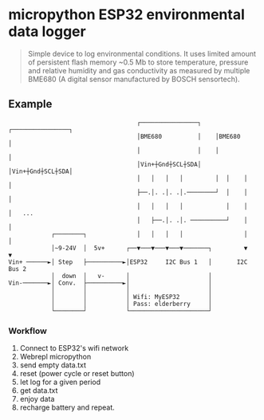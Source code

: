 # micropython ESP32 environmental data logger
> Simple device to log environmental conditions. It uses limited amount of persistent flash memory ~0.5 Mb to store temperature, pressure and relative humidity and gas conductivity as measured by multiple BME680 (A digital sensor manufactured by BOSCH sensortech).

## Example
                                        ┌────────────────┐    ┌────────────────┐
                                        │BME680          │    │BME680          │
                                        │                │    │                │
                                        │Vin+┼Gnd┼SCL┼SDA│    │Vin+┼Gnd┼SCL┼SDA│
                                        │   │   │   │         │  │    │   │
                                        ├──.│. .│. .│.────────┘  │    │   │
                                        │   │   │   │            │    │   │   ...
                                        │   ├──.│. .│. ──────────┘    │   │
                ┌────────┐              │   │   │   │                 │   │
                │~9-24V  │  5v+      ┌──▼───▼───▼───▼───────┐         ▼   ▼
    Vin+ ──────►│ Step   ├──────────►│ESP32     I2C Bus 1   │       I2C Bus 2
                │  down  │   v-      │                      │
    Vin-───────►│ Conv.  ├──────────►│                      │
                │        │           │                      │
                │        │           │ Wifi: MyESP32        │
                │        │           │ Pass: elderberry     │
                └────────┘           └──────────────────────┘

### Workflow
1. Connect to ESP32's wifi network
2. Webrepl micropython
3. send empty data.txt 
4. reset (power cycle or reset button)
5. let log for a given period
6. get data.txt
7. enjoy data
8. recharge battery and repeat.
